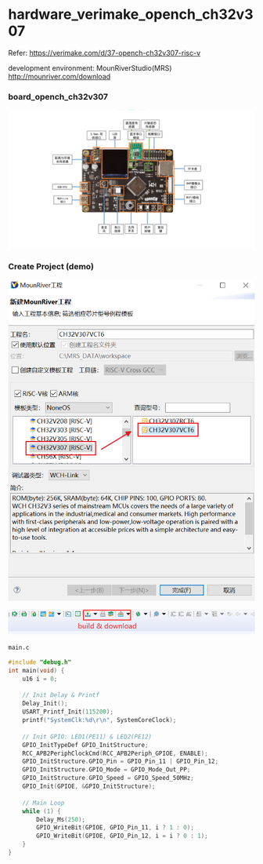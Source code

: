 # hardware_verimake_opench_ch32v307
Refer: https://verimake.com/d/37-opench-ch32v307-risc-v

development environment: MounRiverStudio(MRS) http://mounriver.com/download

### board_opench_ch32v307

![opench_board](1.Board/opench_board.jpg)

### Create Project (demo)

![image-20220412115929092](5.Images/how_to_create_a_project.png)

![image-20220412121343551](5.Images/how_to_build_adn_download.png)

`main.c`

```c
#include "debug.h"
int main(void) {
    u16 i = 0;

    // Init Delay & Printf
    Delay_Init();
    USART_Printf_Init(115200);
    printf("SystemClk:%d\r\n", SystemCoreClock);

    // Init GPIO: LED1(PE11) & LED2(PE12)
    GPIO_InitTypeDef GPIO_InitStructure;
    RCC_APB2PeriphClockCmd(RCC_APB2Periph_GPIOE, ENABLE);
    GPIO_InitStructure.GPIO_Pin = GPIO_Pin_11 | GPIO_Pin_12;
    GPIO_InitStructure.GPIO_Mode = GPIO_Mode_Out_PP;
    GPIO_InitStructure.GPIO_Speed = GPIO_Speed_50MHz;
    GPIO_Init(GPIOE, &GPIO_InitStructure);

    // Main Loop
    while (1) {
        Delay_Ms(250);
        GPIO_WriteBit(GPIOE, GPIO_Pin_11, i ? 1 : 0);
        GPIO_WriteBit(GPIOE, GPIO_Pin_12, i = i ? 0 : 1);
    }
}
```

